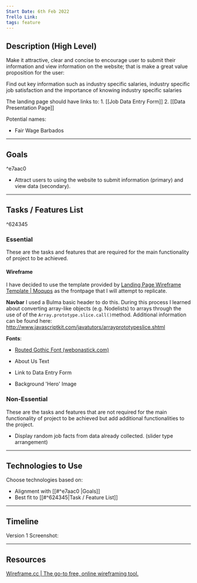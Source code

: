 ```yaml
---
Start Date: 6th Feb 2022
Trello Link: 
tags: feature
---
```


## Description (High Level)
Make it attractive, clear and concise to encourage user to submit their information and view information on the website; that is make a great value proposition for the user:

Find out key information such as industry specific salaries, industry specific job satisfaction and the importance of knowing industry specific salaries 

The landing page should have links to:
	1. [[Job Data Entry Form]]
	2. [[Data Presentation Page]]


Potential names: 
- Fair Wage Barbados

---

## Goals

^e7aac0
- Attract users to using the website to submit information (primary) and view data (secondary).
---

## Tasks / Features List

^624345

### Essential
These are the tasks and features that are required for the main functionality of project to be achieved.

 #### Wireframe
I have decided to use the template provided by [Landing Page Wireframe Template | Moqups](https://moqups.com/templates/wireframes-mockups/landing-page-wireframe/) as the frontpage that I will attempt to replicate.

**Navbar**
I used a Bulma basic header to do this. During this process I learned about converting array-like objects (e.g. Nodelists) to arrays through the use of of the `Array.prototype.slice.call()`method. Additional information can be found here:  http://www.javascriptkit.com/javatutors/arrayprototypeslice.shtml

**Fonts**: 

- [Routed Gothic Font (webonastick.com)](https://webonastick.com/fonts/routed-gothic/)


- About Us Text
- Link to Data Entry Form
- Background 'Hero' Image

### Non-Essential
These are the tasks and features that are not required for the main functionality of project to be achieved but add additional functionalities to the project. 
- Display random job facts from data already collected. (slider type arrangement)
---
## Technologies to Use
Choose technologies based on: 
- Alignment with [[#^e7aac0 |Goals]]
- Best fit to [[#^624345|Task  / Feature List]]

---
## Timeline
Version 1 Screenshot:



---
## Resources
[Wireframe.cc | The go-to free, online wireframing tool.](https://wireframe.cc/)